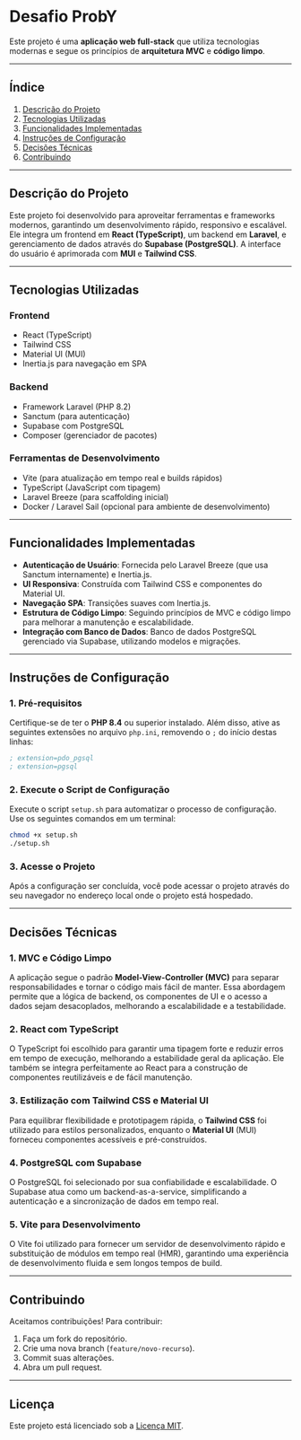 
# Desafio ProbY

Este projeto é uma **aplicação web full-stack** que utiliza tecnologias modernas e segue os princípios de **arquitetura MVC** e **código limpo**.

---

## **Índice**
1. [Descrição do Projeto](#descrição-do-projeto)
2. [Tecnologias Utilizadas](#tecnologias-utilizadas)
3. [Funcionalidades Implementadas](#funcionalidades-implementadas)
4. [Instruções de Configuração](#instruções-de-configuração)
5. [Decisões Técnicas](#decisões-técnicas)
6. [Contribuindo](#contribuindo)

---

## **Descrição do Projeto**

Este projeto foi desenvolvido para aproveitar ferramentas e frameworks modernos, garantindo um desenvolvimento rápido, responsivo e escalável. Ele integra um frontend em **React (TypeScript)**, um backend em **Laravel**, e gerenciamento de dados através do **Supabase (PostgreSQL)**. A interface do usuário é aprimorada com **MUI** e **Tailwind CSS**.

---

## **Tecnologias Utilizadas**

### **Frontend**
- React (TypeScript)
- Tailwind CSS
- Material UI (MUI)
- Inertia.js para navegação em SPA

### **Backend**
- Framework Laravel (PHP 8.2)
- Sanctum (para autenticação)
- Supabase com PostgreSQL
- Composer (gerenciador de pacotes)

### **Ferramentas de Desenvolvimento**
- Vite (para atualização em tempo real e builds rápidos)
- TypeScript (JavaScript com tipagem)
- Laravel Breeze (para scaffolding inicial)
- Docker / Laravel Sail (opcional para ambiente de desenvolvimento)

---

## **Funcionalidades Implementadas**

- **Autenticação de Usuário**: Fornecida pelo Laravel Breeze (que usa Sanctum internamente) e Inertia.js.
- **UI Responsiva**: Construída com Tailwind CSS e componentes do Material UI.
- **Navegação SPA**: Transições suaves com Inertia.js.
- **Estrutura de Código Limpo**: Seguindo princípios de MVC e código limpo para melhorar a manutenção e escalabilidade.
- **Integração com Banco de Dados**: Banco de dados PostgreSQL gerenciado via Supabase, utilizando modelos e migrações.

---

## **Instruções de Configuração**

### **1. Pré-requisitos**
Certifique-se de ter o **PHP 8.4** ou superior instalado. Além disso, ative as seguintes extensões no arquivo `php.ini`, removendo o `;` do início destas linhas:

```ini
; extension=pdo_pgsql
; extension=pgsql
```

### **2. Execute o Script de Configuração**
Execute o script `setup.sh` para automatizar o processo de configuração. Use os seguintes comandos em um terminal:

```bash
chmod +x setup.sh
./setup.sh
```

### **3. Acesse o Projeto**
Após a configuração ser concluída, você pode acessar o projeto através do seu navegador no endereço local onde o projeto está hospedado.

---

## **Decisões Técnicas**

### **1. MVC e Código Limpo**
A aplicação segue o padrão **Model-View-Controller (MVC)** para separar responsabilidades e tornar o código mais fácil de manter. Essa abordagem permite que a lógica de backend, os componentes de UI e o acesso a dados sejam desacoplados, melhorando a escalabilidade e a testabilidade.

### **2. React com TypeScript**
O TypeScript foi escolhido para garantir uma tipagem forte e reduzir erros em tempo de execução, melhorando a estabilidade geral da aplicação. Ele também se integra perfeitamente ao React para a construção de componentes reutilizáveis e de fácil manutenção.

### **3. Estilização com Tailwind CSS e Material UI**
Para equilibrar flexibilidade e prototipagem rápida, o **Tailwind CSS** foi utilizado para estilos personalizados, enquanto o **Material UI** (MUI) forneceu componentes acessíveis e pré-construídos.

### **4. PostgreSQL com Supabase**
O PostgreSQL foi selecionado por sua confiabilidade e escalabilidade. O Supabase atua como um backend-as-a-service, simplificando a autenticação e a sincronização de dados em tempo real.

### **5. Vite para Desenvolvimento**
O Vite foi utilizado para fornecer um servidor de desenvolvimento rápido e substituição de módulos em tempo real (HMR), garantindo uma experiência de desenvolvimento fluida e sem longos tempos de build.

---

## **Contribuindo**

Aceitamos contribuições! Para contribuir:

1. Faça um fork do repositório.
2. Crie uma nova branch (`feature/novo-recurso`).
3. Commit suas alterações.
4. Abra um pull request.

---

## **Licença**

Este projeto está licenciado sob a [Licença MIT](LICENSE).
